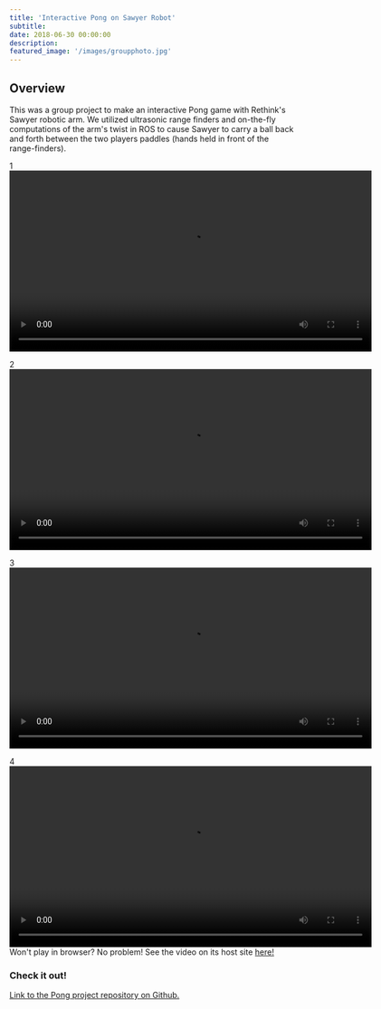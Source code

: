 ```yaml
---
title: 'Interactive Pong on Sawyer Robot'
subtitle:
date: 2018-06-30 00:00:00
description:
featured_image: '/images/groupphoto.jpg'
---
```



## Overview
This was a group project to make an interactive Pong game with Rethink's Sawyer robotic arm. We utilized ultrasonic range finders and on-the-fly computations of the arm's twist in ROS to cause Sawyer to carry a ball back and forth between the two players paddles (hands held in front of the range-finders).

<!-- <iframe src="https://www.youtube.com/watch?v=s9HeBjx-4tQ&feature=youtu.be" width="640" height="360" frameborder="0" allowfullscreen></iframe> -->

1
<video controls width="640">
    <source src="{{site.baseurl}}/videos/Sawyer_Robot_Arm_Interactive_Pong_Game.mp4" type=video/mp4>
</video>

2
<video controls width="640" class="demoVideo">
    <source src="{{site.baseurl}}/videos/Sawyer_Robot_Arm_Interactive_Pong_Game.mp4" type=video/mp4>
</video>

3
<video controls width="640">
    <source src=".../videos/Sawyer_Robot_Arm_Interactive_Pong_Game.mp4" type=video/mp4>
</video>

4
<video controls width="640" class="demoVideo">
    <source src=".../videos/Sawyer_Robot_Arm_Interactive_Pong_Game.mp4" type=video/mp4>
</video>
Won't play in browser? No problem! See the video on its host site [here!](https://www.youtube.com/watch?v=s9HeBjx-4tQ&feature=youtu.be)



### Check it out!
[Link to the Pong project repository on Github.](https://github.com/victorozoh/ME495_Embedded_Systems_Final_Project)
